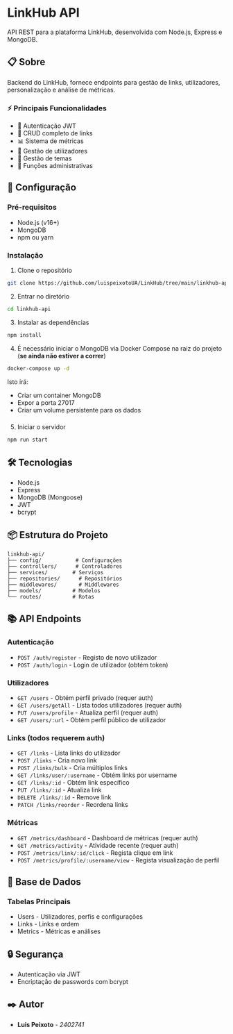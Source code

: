 # LinkHub API

API REST para a plataforma LinkHub, desenvolvida com Node.js, Express e MongoDB.

## 📋 Sobre

Backend do LinkHub, fornece endpoints para gestão de links, utilizadores, personalização e análise de métricas.

### ⚡ Principais Funcionalidades

- 🔐 Autenticação JWT
- 🔗 CRUD completo de links
- 📊 Sistema de métricas
- 👥 Gestão de utilizadores
- 🎨 Gestão de temas
- 👑 Funções administrativas

## 🚀 Configuração

### Pré-requisitos

- Node.js (v16+)
- MongoDB
- npm ou yarn

### Instalação

1. Clone o repositório

```bash
git clone https://github.com/luispeixotoUA/LinkHub/tree/main/linkhub-api
```

2. Entrar no diretório

```bash
cd linkhub-api
```

3. Instalar as dependências

```bash
npm install
```

4. É necessário iniciar o MongoDB via Docker Compose na raiz do projeto (**se ainda não estiver a correr**)

```bash
docker-compose up -d
```

Isto irá:

- Criar um container MongoDB
- Expor a porta 27017
- Criar um volume persistente para os dados

###

5. Iniciar o servidor
```bash
npm run start
```

## 🛠️ Tecnologias

- Node.js
- Express
- MongoDB (Mongoose)
- JWT
- bcrypt

## 📦 Estrutura do Projeto
```
linkhub-api/
├── config/           # Configurações
├── controllers/      # Controladores
├── services/        # Serviços
├── repositories/      # Repositórios
├── middlewares/       # Middlewares
├── models/          # Modelos
└── routes/          # Rotas
```

## 📚 API Endpoints

### Autenticação
- `POST /auth/register` - Registo de novo utilizador
- `POST /auth/login` - Login de utilizador (obtém token)

### Utilizadores
- `GET /users` - Obtém perfil privado (requer auth)
- `GET /users/getAll` - Lista todos utilizadores (requer auth)
- `PUT /users/profile` - Atualiza perfil (requer auth)
- `GET /users/:url` - Obtém perfil público de utilizador

### Links (todos requerem auth)
- `GET /links` - Lista links do utilizador
- `POST /links` - Cria novo link
- `POST /links/bulk` - Cria múltiplos links
- `GET /links/user/:username` - Obtém links por username
- `GET /links/:id` - Obtém link específico
- `PUT /links/:id` - Atualiza link
- `DELETE /links/:id` - Remove link
- `PATCH /links/reorder` - Reordena links

### Métricas
- `GET /metrics/dashboard` - Dashboard de métricas (requer auth)
- `GET /metrics/activity` - Atividade recente (requer auth)
- `POST /metrics/link/:id/click` - Regista clique em link
- `POST /metrics/profile/:username/view` - Regista visualização de perfil


## 💾 Base de Dados

### Tabelas Principais

- Users - Utilizadores, perfis e configurações
- Links - Links e ordem
- Metrics - Métricas e análises


## 🔒 Segurança

- Autenticação via JWT
- Encriptação de passwords com bcrypt


## ✒️ Autor

* **Luis Peixoto** - *2402741*